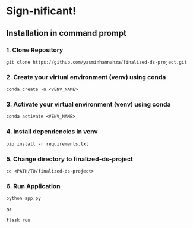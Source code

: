 # Sign-nificant!

## Installation in command prompt
### 1. Clone Repository
```
git clone https://github.com/yasminhannahza/finalized-ds-project.git
```
### 2. Create your virtual environment (venv) using conda
```
conda create -n <VENV_NAME>
```

### 3. Activate your virtual environment (venv) using conda
```
conda activate <VENV_NAME>
```

### 4. Install dependencies in venv
```
pip install -r requirements.txt
```

### 5. Change directory to finalized-ds-project
```
cd <PATH/TO/finalized-ds-project>
```
### 6. Run Application
```
python app.py
```
or
```
flask run
```
